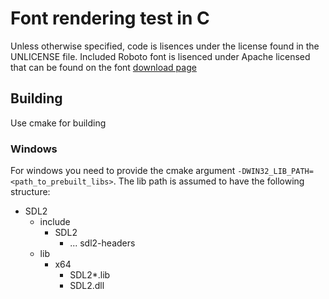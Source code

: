 # Font rendering test in C
Unless otherwise specified, code is lisences under the license found in the UNLICENSE file. Included Roboto font is lisenced under Apache licensed that can be found on the font [download page](https://fonts.google.com/specimen/Roboto)

## Building
Use cmake for building
### Windows
For windows you need to provide the cmake argument `-DWIN32_LIB_PATH=<path_to_prebuilt_libs>`. The lib path is assumed to have the following structure:
- SDL2
    - include
        - SDL2
            - ... sdl2-headers
    - lib
        - x64
            - SDL2*.lib
            - SDL2.dll
